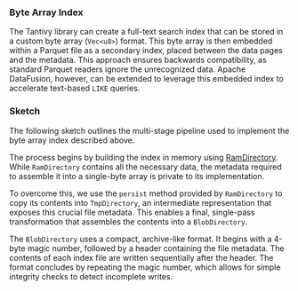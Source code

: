 ### Byte Array Index

The Tantivy library can create a full-text search index that can be stored
in a custom byte array (`Vec<u8>`) format. This byte array is then embedded
within a Parquet file as a secondary index, placed between the data pages
and the metadata. This approach ensures backwards compatibility, as standard
Parquet readers ignore the unrecognized data. Apache DataFusion, however,
can be extended to leverage this embedded index to accelerate text-based
`LIKE` queries.

### Sketch

The following sketch outlines the multi-stage pipeline used to implement the
byte array index described above.

The process begins by building the index in memory using [RamDirectory].
While `RamDirectory` contains all the necessary data, the metadata required to
assemble it into a single-byte array is private to its implementation.

To overcome this, we use the `persist` method provided by `RamDirectory` to copy
its contents into `TmpDirectory`, an intermediate representation that
exposes this crucial file metadata. This enables a final, single-pass
transformation that assembles the contents into a `BlobDirectory`.

The `BlobDirectory` uses a compact, archive-like format. It begins with a 4-byte
magic number, followed by a header containing the file metadata. The contents of
each index file are written sequentially after the header. The format concludes
by repeating the magic number, which allows for simple integrity checks to
detect incomplete writes.

[RamDirectory]: https://docs.rs/tantivy/latest/tantivy/directory/struct.RamDirectory.html

